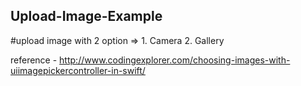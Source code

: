 ## Upload-Image-Example

#upload image with 2 option => 1. Camera 2. Gallery

reference - http://www.codingexplorer.com/choosing-images-with-uiimagepickercontroller-in-swift/

